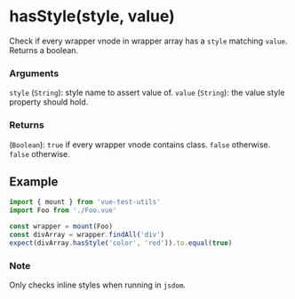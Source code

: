 # hasStyle(style, value)

Check if every wrapper vnode in wrapper array has a `style` matching `value`. Returns a boolean.

### Arguments

`style` (`String`): style name to assert value of.
`value` (`String`): the value style property should hold.

### Returns

(`Boolean`): `true` if every wrapper vnode contains class. `false` otherwise.
`false` otherwise.

## Example
```js
import { mount } from 'vue-test-utils'
import Foo from './Foo.vue'

const wrapper = mount(Foo)
const divArray = wrapper.findAll('div')
expect(divArray.hasStyle('color', 'red')).to.equal(true)
```

### Note

Only checks inline styles when running in `jsdom`.
